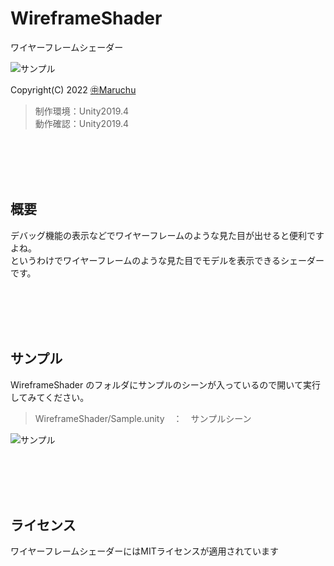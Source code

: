 ﻿# WireframeShader
ワイヤーフレームシェーダー<br>

<img src="http://many.chu.jp/Unity/WireframeShader/a/Sample2.png" alt="サンプル">

Copyright(C) 2022 [㊥Maruchu](https://twitter.com/Maruchu "㊥Maruchu")

> 制作環境：Unity2019.4<br>
> 動作確認：Unity2019.4<br>


<br><br><br><br>
## 概要

デバッグ機能の表示などでワイヤーフレームのような見た目が出せると便利ですよね。<br>
というわけでワイヤーフレームのような見た目でモデルを表示できるシェーダーです。<br>


<br><br><br><br>
## サンプル

WireframeShader のフォルダにサンプルのシーンが入っているので開いて実行してみてください。

> WireframeShader/Sample.unity　：　サンプルシーン

<img src="http://many.chu.jp/Unity/WireframeShader/a/Sample1.png" alt="サンプル">


<br><br><br><br>
## ライセンス
ワイヤーフレームシェーダーにはMITライセンスが適用されています<br>

